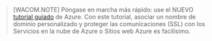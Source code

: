 
> [WACOM.NOTE]
> Póngase en marcha más rápido: use el NUEVO [tutorial guiado][tutorial guiado] de Azure. Con este tutorial, asociar un nombre de dominio personalizado y proteger las comunicaciones (SSL) con los Servicios en la nube de Azure o Sitios web Azure es facilísimo.

  [tutorial guiado]: http://support.microsoft.com/kb/2990804
